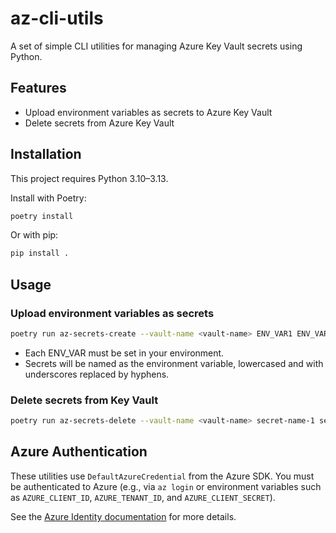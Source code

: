 # az-cli-utils

A set of simple CLI utilities for managing Azure Key Vault secrets using Python.

## Features
- Upload environment variables as secrets to Azure Key Vault
- Delete secrets from Azure Key Vault

## Installation

This project requires Python 3.10–3.13.

Install with Poetry:

```sh
poetry install
```

Or with pip:

```sh
pip install .
```

## Usage

### Upload environment variables as secrets

```sh
poetry run az-secrets-create --vault-name <vault-name> ENV_VAR1 ENV_VAR2 ...
```
- Each ENV_VAR must be set in your environment.
- Secrets will be named as the environment variable, lowercased and with underscores replaced by hyphens.

### Delete secrets from Key Vault

```sh
poetry run az-secrets-delete --vault-name <vault-name> secret-name-1 secret-name-2 ...
```

## Azure Authentication

These utilities use `DefaultAzureCredential` from the Azure SDK. You must be authenticated to Azure (e.g., via `az login` or environment variables such as `AZURE_CLIENT_ID`, `AZURE_TENANT_ID`, and `AZURE_CLIENT_SECRET`).

See the [Azure Identity documentation](https://learn.microsoft.com/en-us/python/api/overview/azure/identity-readme) for more details.

